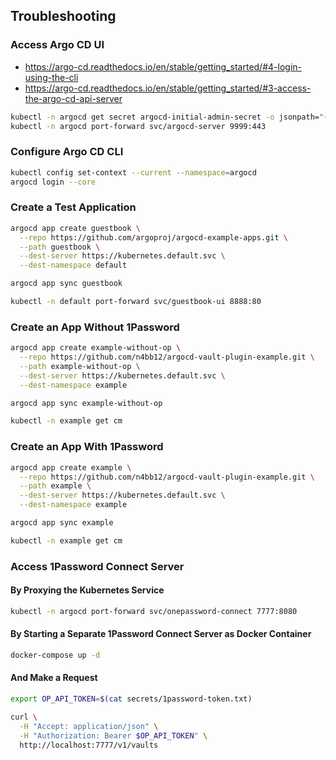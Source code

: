 ## Troubleshooting

### Access Argo CD UI

- https://argo-cd.readthedocs.io/en/stable/getting_started/#4-login-using-the-cli
- https://argo-cd.readthedocs.io/en/stable/getting_started/#3-access-the-argo-cd-api-server

```bash
kubectl -n argocd get secret argocd-initial-admin-secret -o jsonpath="{.data.password}" | base64 -d
kubectl -n argocd port-forward svc/argocd-server 9999:443
```

### Configure Argo CD CLI

```bash
kubectl config set-context --current --namespace=argocd
argocd login --core
```

### Create a Test Application

```bash
argocd app create guestbook \
  --repo https://github.com/argoproj/argocd-example-apps.git \
  --path guestbook \
  --dest-server https://kubernetes.default.svc \
  --dest-namespace default

argocd app sync guestbook

kubectl -n default port-forward svc/guestbook-ui 8888:80
```

### Create an App Without 1Password

```bash
argocd app create example-without-op \
  --repo https://github.com/n4bb12/argocd-vault-plugin-example.git \
  --path example-without-op \
  --dest-server https://kubernetes.default.svc \
  --dest-namespace example

argocd app sync example-without-op

kubectl -n example get cm
```

### Create an App With 1Password

```bash
argocd app create example \
  --repo https://github.com/n4bb12/argocd-vault-plugin-example.git \
  --path example \
  --dest-server https://kubernetes.default.svc \
  --dest-namespace example

argocd app sync example

kubectl -n example get cm
```

### Access 1Password Connect Server

#### By Proxying the Kubernetes Service

```bash
kubectl -n argocd port-forward svc/onepassword-connect 7777:8080
```

#### By Starting a Separate 1Password Connect Server as Docker Container

```bash
docker-compose up -d
```

#### And Make a Request

```bash
export OP_API_TOKEN=$(cat secrets/1password-token.txt)

curl \
  -H "Accept: application/json" \
  -H "Authorization: Bearer $OP_API_TOKEN" \
  http://localhost:7777/v1/vaults
```
